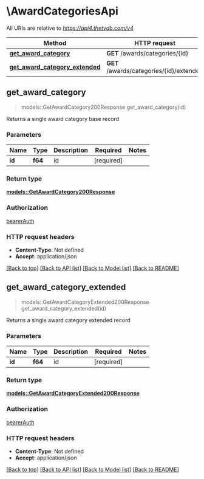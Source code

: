 # \AwardCategoriesApi

All URIs are relative to *https://api4.thetvdb.com/v4*

Method | HTTP request | Description
------------- | ------------- | -------------
[**get_award_category**](AwardCategoriesApi.md#get_award_category) | **GET** /awards/categories/{id} | 
[**get_award_category_extended**](AwardCategoriesApi.md#get_award_category_extended) | **GET** /awards/categories/{id}/extended | 



## get_award_category

> models::GetAwardCategory200Response get_award_category(id)


Returns a single award category base record

### Parameters


Name | Type | Description  | Required | Notes
------------- | ------------- | ------------- | ------------- | -------------
**id** | **f64** | id | [required] |

### Return type

[**models::GetAwardCategory200Response**](getAwardCategory_200_response.md)

### Authorization

[bearerAuth](../README.md#bearerAuth)

### HTTP request headers

- **Content-Type**: Not defined
- **Accept**: application/json

[[Back to top]](#) [[Back to API list]](../README.md#documentation-for-api-endpoints) [[Back to Model list]](../README.md#documentation-for-models) [[Back to README]](../README.md)


## get_award_category_extended

> models::GetAwardCategoryExtended200Response get_award_category_extended(id)


Returns a single award category extended record

### Parameters


Name | Type | Description  | Required | Notes
------------- | ------------- | ------------- | ------------- | -------------
**id** | **f64** | id | [required] |

### Return type

[**models::GetAwardCategoryExtended200Response**](getAwardCategoryExtended_200_response.md)

### Authorization

[bearerAuth](../README.md#bearerAuth)

### HTTP request headers

- **Content-Type**: Not defined
- **Accept**: application/json

[[Back to top]](#) [[Back to API list]](../README.md#documentation-for-api-endpoints) [[Back to Model list]](../README.md#documentation-for-models) [[Back to README]](../README.md)

